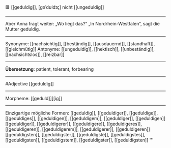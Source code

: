 🟥 [[geduldig]], [ɡəˈdʊldɪç]
nicht [[ungeduldig]]

---
Aber Anna fragt weiter: „Wo liegt das?“ „In Nordrhein-Westfalen“, sagt die Mutter geduldig. 


---
Synonyme: 
[[nachsichtig]], [[beständig]], [[ausdauernd]], [[standhaft]], [[gleichmütig]]
Antonyme:
[[ungeduldig]], [[hektisch]], [[unbeständig]], [[nachsichtslos]], [[reizbar]]

---
**Übersetzung**:
patient, tolerant, forbearing

---
#Adjective [[geduldig]]

---
Morpheme:
[[geduld]][[ig]]

---


Einzigartige mögliche Formen: 
[[geduldig]], [[geduldiger]], [[geduldige]], [[geduldiges]], [[geduldigen]], [[geduldigem]], [[geduldiger]], [[geduldigen]]
[[geduldiger]], [[geduldigerer]], [[geduldigere]], [[geduldigeres]], [[geduldigeren]], [[geduldigerem]], [[geduldigerer]], [[geduldigeren]] 
[[geduldigsten]], [[geduldigster]], [[geduldigste]], [[geduldigstes]], [[geduldigsten]], [[geduldigstem]], [[geduldigster]], [[geduldigsten]]
'''